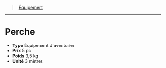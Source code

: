 ﻿---
!Equipment
Type: Équipement d'aventurier
Price: 5 pc
Weight: 3,5 kg
Unity: 3 mètres
Id: equipment_hd.md#perche
ParentLink: equipment_hd.md#Équipement
Name: Perche
ParentName: Équipement
NameLevel: 1
---
> [Équipement](hd_equipment.md)

---

# Perche

- **Type** Équipement d'aventurier
- **Prix** 5 pc
- **Poids** 3,5 kg
- **Unité** 3 mètres

